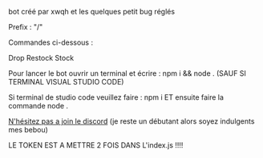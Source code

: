 bot créé par xwqh et les quelques petit bug réglés 

Prefix : "/"

Commandes ci-dessous : 

Drop
Restock
Stock

Pour lancer le bot ouvrir un terminal et écrire : npm i && node . (SAUF SI TERMINAL VISUAL STUDIO CODE)

Si terminal de studio code veuillez faire : npm i ET ensuite faire la commande node .

[N'hésitez pas a join le discord](https://discord.gg/j3Gemz3xBD) (je reste un débutant alors soyez indulgents mes bebou)

LE TOKEN EST A METTRE 2 FOIS DANS L'index.js !!!!
